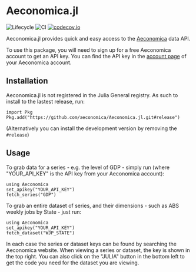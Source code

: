# Aeconomica.jl

![Lifecycle](https://img.shields.io/badge/lifecycle-maturing-blue.svg)
![CI](https://github.com/aeconomica/Aeconomica.jl/workflows/CI/badge.svg)
[![codecov.io](http://codecov.io/github/aeconomica/Aeconomica.jl/coverage.svg?branch=master)](http://codecov.io/github/aeconomica/Aeconomica.jl?branch=master)

Aeconomica.jl provides quick and easy access to the [Aeconomica](https://aeconomica.io) data API.

To use this package, you will need to sign up for a free Aeconomica account to get an API key. You can find the API key in the [account page](https://aeconomica.io/account) of your
Aeconomica account.

## Installation

Aeconomica.jl is not registered in the Julia General registry. As such to install to the lastest release, run:
```
import Pkg
Pkg.add("https://github.com/aeconomica/Aeconomica.jl.git#release")
```

(Alternatively you can install the development version by removing the `#release`)

## Usage

To grab data for a series - e.g. the level of GDP - simply run (where "YOUR_API_KEY" is the API key from your Aeconomica account):

```
using Aeconomica
set_apikey("YOUR_API_KEY")
fetch_series("GDP")
```

To grab an entire dataset of series, and their dimensions - such as ABS weekly jobs by State - just run:

```
using Aeconomica
set_apikey("YOUR_API_KEY")
fetch_dataset("WJP_STATE")
```

In each case the series or dataset keys can be found by searching the Aeconomica website. When viewing a series or dataset, the key is shown in the top right.
You can also click on the "JULIA" button in the bottom left to get the code you need for the dataset you are viewing.
